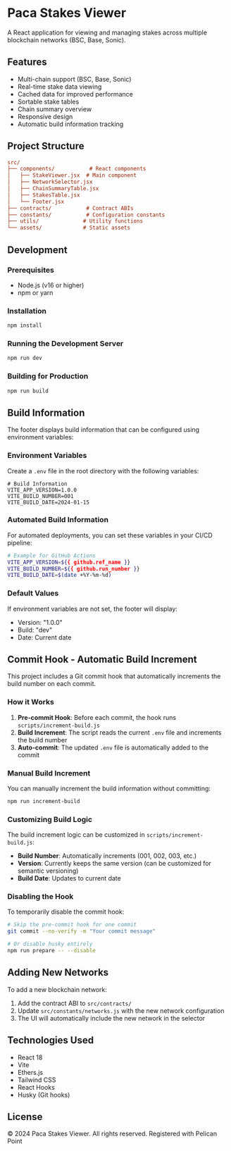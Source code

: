 # Paca Stakes Viewer

A React application for viewing and managing stakes across multiple blockchain networks (BSC, Base, Sonic).

## Features

- Multi-chain support (BSC, Base, Sonic)
- Real-time stake data viewing
- Cached data for improved performance
- Sortable stake tables
- Chain summary overview
- Responsive design
- Automatic build information tracking

## Project Structure

```ini
src/
├── components/           # React components
│   ├── StakeViewer.jsx  # Main component
│   ├── NetworkSelector.jsx
│   ├── ChainSummaryTable.jsx
│   ├── StakesTable.jsx
│   └── Footer.jsx
├── contracts/           # Contract ABIs
├── constants/           # Configuration constants
├── utils/              # Utility functions
└── assets/             # Static assets
```

## Development

### Prerequisites

- Node.js (v16 or higher)
- npm or yarn

### Installation

```bash
npm install
```

### Running the Development Server

```bash
npm run dev
```

### Building for Production

```bash
npm run build
```

## Build Information

The footer displays build information that can be configured using environment variables:

### Environment Variables

Create a `.env` file in the root directory with the following variables:

```env
# Build Information
VITE_APP_VERSION=1.0.0
VITE_BUILD_NUMBER=001
VITE_BUILD_DATE=2024-01-15
```

### Automated Build Information

For automated deployments, you can set these variables in your CI/CD pipeline:

```bash
# Example for GitHub Actions
VITE_APP_VERSION=${{ github.ref_name }}
VITE_BUILD_NUMBER=${{ github.run_number }}
VITE_BUILD_DATE=$(date +%Y-%m-%d)
```

### Default Values

If environment variables are not set, the footer will display:

- Version: "1.0.0"
- Build: "dev"
- Date: Current date

## Commit Hook - Automatic Build Increment

This project includes a Git commit hook that automatically increments the build number on each commit.

### How it Works

1. **Pre-commit Hook**: Before each commit, the hook runs `scripts/increment-build.js`
2. **Build Increment**: The script reads the current `.env` file and increments the build number
3. **Auto-commit**: The updated `.env` file is automatically added to the commit

### Manual Build Increment

You can manually increment the build information without committing:

```bash
npm run increment-build
```

### Customizing Build Logic

The build increment logic can be customized in `scripts/increment-build.js`:

- **Build Number**: Automatically increments (001, 002, 003, etc.)
- **Version**: Currently keeps the same version (can be customized for semantic versioning)
- **Build Date**: Updates to current date

### Disabling the Hook

To temporarily disable the commit hook:

```bash
# Skip the pre-commit hook for one commit
git commit --no-verify -m "Your commit message"

# Or disable husky entirely
npm run prepare -- --disable
```

## Adding New Networks

To add a new blockchain network:

1. Add the contract ABI to `src/contracts/`
2. Update `src/constants/networks.js` with the new network configuration
3. The UI will automatically include the new network in the selector

## Technologies Used

- React 18
- Vite
- Ethers.js
- Tailwind CSS
- React Hooks
- Husky (Git hooks)

## License

© 2024 Paca Stakes Viewer. All rights reserved.
Registered with Pelican Point
